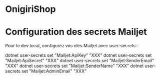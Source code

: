 # OnigiriShop

# Configuration des secrets Mailjet

Pour le dev local, configurez vos clés Mailjet avec user-secrets :

dotnet user-secrets set "Mailjet:ApiKey" "XXX"
dotnet user-secrets set "Mailjet:ApiSecret" "XXX"
dotnet user-secrets set "Mailjet:SenderEmail" "XXX"
dotnet user-secrets set "Mailjet:SenderName" "XXX"
dotnet user-secrets set "Mailjet:AdminEmail" "XXX"
